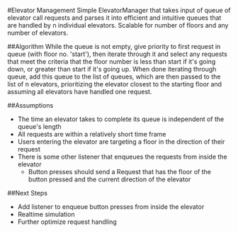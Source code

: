 #Elevator Management
Simple ElevatorManager that takes input of queue of elevator call requests and parses it into efficient and intuitive queues that are handled by n individual elevators. Scalable for number of floors and any number of elevators.

##Algorithm
While the queue is not empty, give priority to first request in queue (with floor no. 'start'), then iterate through it and select any requests that meet the criteria that the floor number is less than start if it's going down, or greater than start if it's going up. When done iterating through queue, add this queue to the list of queues, which are then passed to the list of n elevators, prioritizing the elevator closest to the starting floor and assuming all elevators have handled one request.

##Assumptions
* The time an elevator takes to complete its queue is independent of the queue's length
* All requests are within a relatively short time frame
* Users entering the elevator are targeting a floor in the direction of their request
* There is some other listener that enqueues the requests from inside the elevator
	* Button presses should send a Request that has the floor of the button pressed and the current direction of the elevator

##Next Steps
* Add listener to enqueue button presses from inside the elevator
* Realtime simulation
* Further optimize request handling   
